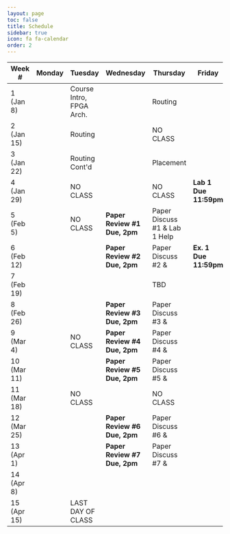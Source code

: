 ```yaml
---
layout: page
toc: false
title: Schedule
sidebar: true
icon: fa fa-calendar
order: 2
---
```


| Week #        | Monday                        |  Tuesday                      | Wednesday                     | Thursday                      |  Friday               |
|---------------|-------------------------------|-------------------------------|-------------------------------|-------------------------------|-----------------------|
|1 (Jan 8)      |                               | Course Intro, FPGA Arch.      |                               | Routing                       |                       |
|2 (Jan 15)     |                               | Routing                       |                               | NO CLASS                      |                       |
|3 (Jan 22)     |                               | Routing Cont'd                |                               | Placement                     |                       |
|4 (Jan 29)     |                               | NO CLASS                      |                               | NO CLASS                      | **Lab 1 Due 11:59pm** | 
|5 (Feb 5)      |                               | NO CLASS                      | **Paper Review #1 Due, 2pm**  | Paper Discuss #1 & Lab 1 Help |                       |
|6 (Feb 12)     |                               |                               | **Paper Review #2 Due, 2pm**  | Paper Discuss #2 &            | **Ex. 1 Due 11:59pm** |
|7 (Feb 19)     |                               |                               |                               | TBD                           |                       |
|8 (Feb 26)     |                               |                               | **Paper Review #3 Due, 2pm**  | Paper Discuss #3 &            |                       |
|9 (Mar 4)      |                               | NO CLASS                      | **Paper Review #4 Due, 2pm**  | Paper Discuss #4 &            |                       |
|10 (Mar 11)    |                               |                               | **Paper Review #5 Due, 2pm**  | Paper Discuss #5 &            |                       |
|11 (Mar 18)    |                               | NO CLASS                      |                               | NO CLASS                      |                       |
|12 (Mar 25)    |                               |                               | **Paper Review #6 Due, 2pm**  | Paper Discuss #6 &            |                       |
|13 (Apr 1)     |                               |                               | **Paper Review #7 Due, 2pm**  | Paper Discuss #7 &            |                       |
|14 (Apr 8)     |                               |                               |                               |                               |                       |
|15 (Apr 15)    |                               | LAST DAY OF CLASS             |                               |                               |                       |


<!-- | Week #        | Monday                        |  Tuesday                      | Wednesday                     | Thursday                      |  Friday               |
|---------------|-------------------------------|-------------------------------|-------------------------------|-------------------------------|-----------------------|
|1 (Jan 8)      |                               | Course Introduction           |                               | FPGA Architecture             |                       |
|2 (Jan 15)     |                               | Routing                       |                               | Routing (Lab 1)               |                       |
|3 (Jan 22)     |                               | Routing Cont'd                | **Paper Review #1 Due, 2pm**  | Routing Paper Review          |                       |
|4 (Jan 29)     |                               | Placement                     |                               | Placement (Lab 2)             | **Lab 1 Due 11:59pm** | 
|5 (Feb 5)      |                               | Partitioning                  | **Paper Review #2 Due, 2pm**  | Placement Paper Review        | **Ex. 1 Due 11:59pm** |
|6 (Feb 12)     |                               | Clustering / Packing          |                               | Lab 2 Help, GDB, Valgrind     |                       |
|7 (Feb 19)     |                               | Tech Mapping                  | **Paper Review #3 Due, 2pm**  | Paper Review #3               | **Lab 2 Due 11:59pm** |
|8 (Feb 26)     |                               | NO CLASS - Holiday            |                               | Neural Networks on FPGAs      |                       |
|9 (Mar 4)      |                               | Neural Networks on FPGAs      | **Paper Review #4 Due, 2pm**  | Paper Review #4               |                       |
|10 (Mar 11)    |                               | Logic Optimization            |                               | Power Estimation/Optimization | **Lab 3 Due 11:59pm** |
|11 (Mar 18)    |                               | NO CLASS                      |                               | NO CLASS                      | **Ex. 2 Due 11:59pm** |
|12 (Mar 25)    | **Paper Review #5 Due, 2pm**  | Paper Review #5 / Final Project|                              | NO CLASS                      | **Project Proposal Due**  |
|13 (Apr 1)     |                               | Debugging FPGAs               |                               | Project Meetings              |                       |
|14 (Apr 8)     |                               | NO CLASS                      |                               | Project Meetings              |                       |
|15 (Apr 15)    | **Paper Review #6 Due, 2pm**  | Paper Review #6         | **BYU Last Day of Class. All work due except for Final Project Reports.**  || **Final Project Presentations, 3pm, CB 406** | 
|16 (Apr 18)    |   || **Final Project Reports due, 11:59pm** |
 -->
